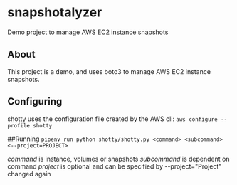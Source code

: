 # snapshotalyzer
Demo project to manage AWS EC2 instance snapshots

## About
This project is a demo, and uses boto3 to manage AWS EC2 instance snapshots.

## Configuring

shotty uses the configuration file created by the AWS cli:
`aws configure --profile shotty`


##Running
`pipenv run python shotty/shotty.py <command> <subcommand> <--project=PROJECT>`

*command* is instance, volumes or snapshots
*subcommand* is dependent on command
*project* is optional and can be specified by --project="Project"
changed again
